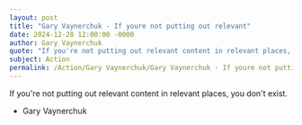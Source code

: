```yaml
---
layout: post
title: "Gary Vaynerchuk - If youre not putting out relevant"
date: 2024-12-28 12:00:00 -0000
author: Gary Vaynerchuk
quote: "If you're not putting out relevant content in relevant places, you don't exist."
subject: Action
permalink: /Action/Gary Vaynerchuk/Gary Vaynerchuk - If youre not putting out relevant
---
```


If you're not putting out relevant content in relevant places, you don't exist.

- Gary Vaynerchuk
